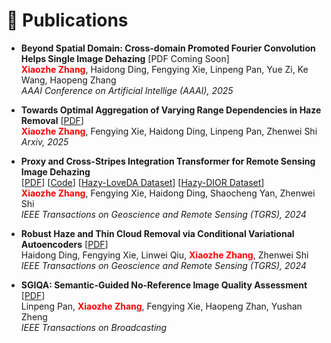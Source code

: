 # 📝 Publications

* <b>Beyond Spatial Domain: Cross-domain Promoted Fourier Convolution Helps Single Image Dehazing</b> [PDF Coming Soon] <br>
<b><font color="red">Xiaozhe Zhang</font></b>, Haidong Ding, Fengying Xie, Linpeng Pan, Yue Zi, Ke Wang, Haopeng Zhang<br>
<i>AAAI Conference on Artificial Intellige (AAAI), 2025 </i><br>


* <b>Towards Optimal Aggregation of Varying Range Dependencies in Haze Removal</b> [<a href="https://arxiv.org/abs/2408.12317">PDF</a>] <br>
<b><font color="red">Xiaozhe Zhang</font></b>, Fengying Xie, Haidong Ding, Linpeng Pan, Zhenwei Shi<br>
<i>Arxiv, 2025</i><br>


* <b>Proxy and Cross-Stripes Integration Transformer for Remote Sensing Image Dehazing</b><br>
[<a href="https://ieeexplore.ieee.org/stamp/stamp.jsp?tp=&arnumber=10677537">PDF</a>] [<a href="https://github.com/SmileShaun/PCSformer">Code</a>] [<a href="https://huggingface.co/datasets/SmileShaun/Hazy-LoveDA">Hazy-LoveDA Dataset</a>] [<a href="https://huggingface.co/datasets/SmileShaun/Hazy-DIOR">Hazy-DIOR Dataset</a>]<br>
<b><font color="red">Xiaozhe Zhang</font></b>, Fengying Xie, Haidong Ding, Shaocheng Yan, Zhenwei Shi<br>
<i>IEEE Transactions on Geoscience and Remote Sensing (TGRS), 2024</i><br>


* <b>Robust Haze and Thin Cloud Removal via Conditional Variational Autoencoders</b> [<a href="https://ieeexplore.ieee.org/stamp/stamp.jsp?tp=&arnumber=10401022">PDF</a>] <br>
Haidong Ding, Fengying Xie, Linwei Qiu, <b><font color="red">Xiaozhe Zhang</font></b>, Zhenwei Shi<br>
<i>IEEE Transactions on Geoscience and Remote Sensing (TGRS), 2024</i><br>


* <b>SGIQA: Semantic-Guided No-Reference Image Quality Assessment</b> [<a href="https://ieeexplore.ieee.org/stamp/stamp.jsp?tp=&arnumber=10679236">PDF</a>] <br>
Linpeng Pan, <b><font color="red">Xiaozhe Zhang</font></b>, Fengying Xie, Haopeng Zhan, Yushan Zheng <br>
<i>IEEE Transactions on Broadcasting</i><br>
